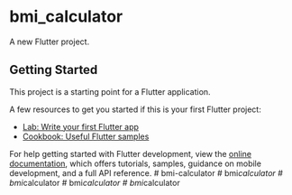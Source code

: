 # bmi_calculator

A new Flutter project.

## Getting Started

This project is a starting point for a Flutter application.

A few resources to get you started if this is your first Flutter project:

- [Lab: Write your first Flutter app](https://docs.flutter.dev/get-started/codelab)
- [Cookbook: Useful Flutter samples](https://docs.flutter.dev/cookbook)

For help getting started with Flutter development, view the
[online documentation](https://docs.flutter.dev/), which offers tutorials,
samples, guidance on mobile development, and a full API reference.
#   b m i - c a l c u l a t o r  
 #   b m i _ c a l c u l a t o r  
 #   b m i _ c a l c u l a t o r  
 #   b m i _ c a l c u l a t o r  
 #   b m i _ c a l c u l a t o r  
 